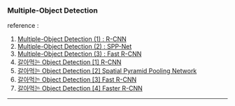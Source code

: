 ### Multiple-Object Detection 

reference :
1. [Multiple-Object Detection (1) : R-CNN](https://man-about-town.tistory.com/51)
2. [Multiple-Object Detection (2) : SPP-Net](https://man-about-town.tistory.com/52?category=735873)
3. [Multiple-Object Detection (3) : Fast R-CNN](https://man-about-town.tistory.com/54?category=735873)
4. [갈아먹는 Object Detection [1] R-CNN](https://yeomko.tistory.com/13)
5. [갈아먹는 Object Detection [2] Spatial Pyramid Pooling Network](https://yeomko.tistory.com/14?category=888201)
6. [갈아먹는 Object Detection [3] Fast R-CNN](https://yeomko.tistory.com/15)
6. [갈아먹는 Object Detection [4] Faster R-CNN](https://yeomko.tistory.com/17?category=888201)
---

